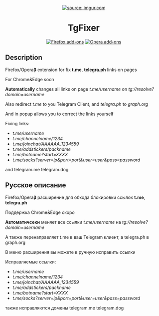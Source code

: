 
<p align="center"><a href="https://imgur.com/yQiqD1Y"><img src="https://i.imgur.com/yQiqD1Y.png?3" title="source: imgur.com" /></a></p>
<h1 align="center">TgFixer</h1>
<p align="center">
  <a href="https://addons.mozilla.org/ru/firefox/addon/tgfixer/">
    <img src="https://i.imgur.com/dvof8rG.png" alt="Firefox add-ons"></a>
  <a href="https://addons.opera.com/ru/extensions/details/tgfixer/">
    <img src="https://i.imgur.com/wK10qEV.png" alt="Opera add-ons"></a>
  </br>
</p>

## Description
Firefox/Opera**β** extension for fix **t.me**, **telegra.ph** links on pages

For Chrome&Edge soon

**Automatically** changes all links on page *t.me/username* on *tg://resolve?domain=username*

Also redirect *t.me* to you Telegram Client, and *telegra.ph* to *graph.org*

And in popup allows you to correct the links yourself

Fixing links:

+ *t.me/username*
+ *t.me/channelname/1234*
+ *t.me/joinchat/AAAAAA_1234559*
+ *t.me/addstickers/packname*
+ *t.me/botname?start=XXXX*
+ *t.me/socks?server=ip&port=port&user=user&pass=password*

and telegram.me telegram.dog

## Русское описание

Firefox/Opera**β** расширение для обхода блокировки ссылок **t.me**, **telegra.ph**

Поддержка Chrome&Edge скоро

**Автоматичсеки** меняет все ссылки *t.me/username* на *tg://resolve?domain=username*

А также перенаправляет t.me в ваш Telegram клиент, а telegra.ph в graph.org

В меню расширения вы можете в ручную исправить ссылки

Исправляемые ссылки:

+ *t.me/username*
+ *t.me/channelname/1234*
+ *t.me/joinchat/AAAAAA_1234559*
+ *t.me/addstickers/packname*
+ *t.me/botname?start=XXXX*
+ *t.me/socks?server=ip&port=port&user=user&pass=password*

также исправляются домены telegram.me telegram.dog
